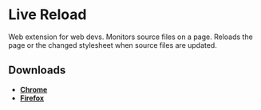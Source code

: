 # Live Reload

Web extension for web devs. Monitors source files on a page. Reloads the page or the changed stylesheet when source files are updated.

## Downloads

 - [**Chrome**](https://chrome.google.com/webstore/detail/live-reload/jcejoncdonagmfohjcdgohnmecaipidc) 
 - [**Firefox**](https://addons.mozilla.org/addon/media-carousel/)
 
